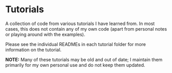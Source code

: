 # Tutorials

A collection of code from various tutorials I have learned from. In most cases,
this does not contain any of my own code (apart from personal notes or playing
around with the examples).

Please see the individual READMEs in each tutorial folder for more information
on the tutorial.

**NOTE:** Many of these tutorials may be old and out of date; I maintain them
primarily for my own personal use and do not keep them updated.
